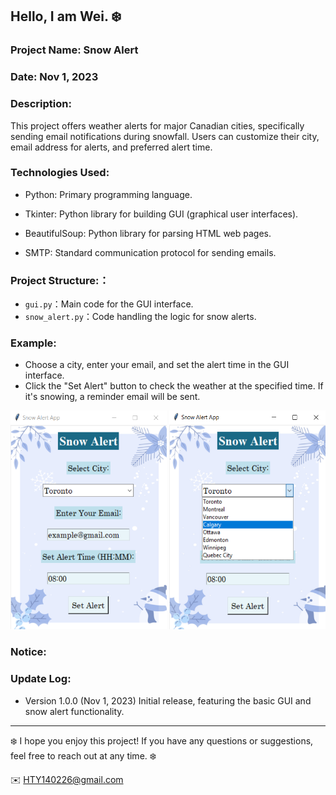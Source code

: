 ## Hello, I am Wei. ❄️


### Project Name:  Snow Alert

### Date:  Nov 1, 2023

### Description:
This project offers weather alerts for major Canadian cities, specifically sending email notifications during snowfall. Users can customize their city, email address for alerts, and preferred alert time.

### Technologies Used:
- Python: Primary programming language.
  
- Tkinter: Python library for building GUI (graphical user interfaces).
  
- BeautifulSoup: Python library for parsing HTML web pages.
  
- SMTP: Standard communication protocol for sending emails.
  

### Project Structure:：
- `gui.py`：Main code for the GUI interface.
- `snow_alert.py`：Code handling the logic for snow alerts.


### Example:
- Choose a city, enter your email, and set the alert time in the GUI interface.
- Click the "Set Alert" button to check the weather at the specified time. If it's snowing, a reminder email will be sent.
  
<img width="250" height="350" src="https://github.com/1640Wei/Snow-Alert/blob/1415c526294040eb3cd81487539ca6d893be53b7/picture/1.png">    <img width="250" height="350" src="https://github.com/1640Wei/Snow-Alert/blob/5f0173f8279ed642a34796d8180a31b6061ab015/picture/2.png">


### Notice:


### Update Log:
- Version 1.0.0 (Nov 1, 2023)
Initial release, featuring the basic GUI and snow alert functionality.


***

❄️ I hope you enjoy this project! If you have any questions or suggestions, feel free to reach out at any time. ❄️

✉️ HTY140226@gmail.com



